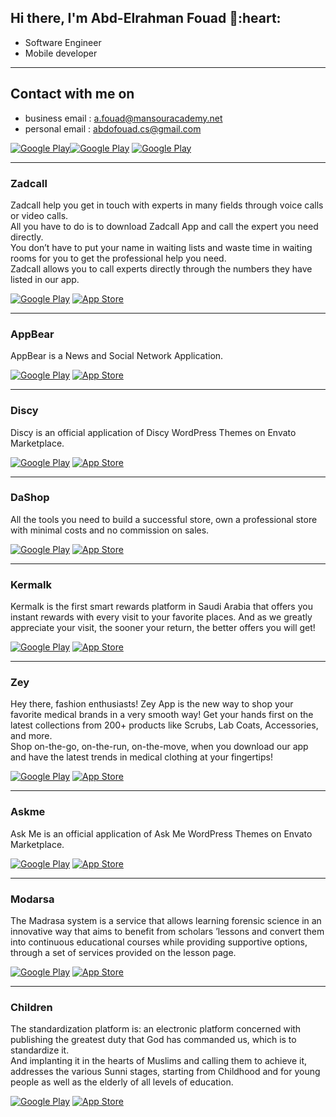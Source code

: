 <h2> Hi there, I'm Abd-Elrahman Fouad 👋:heart: </h2>

<!-- <img align='right' src="https://media2.giphy.com/media/qgQUggAC3Pfv687qPC/giphy.gif" style="width:250px;border-radius:50%;">
 -->
- Software Engineer
- Mobile developer
<hr>


<h2> Contact with me on </h2>

<!-- <h3>Where to find me</h3>
<p><a href="https://github.com/thmsgbrt" target="_blank"><img alt="Github2" src="https://img.shields.io/badge/GitHub-%2312100E.svg?&style=for-the-badge&logo=Github&logoColor=white" /></a> -->

- business email : a.fouad@mansouracademy.net
- personal email : abdofouad.cs@gmail.com


<p><a href="http://Wa.me/201555156821" target="_blank"><img alt="Google Play" src="https://img.shields.io/badge/whatsapp-128C7E.svg?style=for-the-badge&logo=whatsapp&logoColor=white /></a> <a href="https://www.facebook.com/profile.php?id=100004428258793" target="_blank"><img alt="Google Play" src="https://img.shields.io/badge/Facebook-4267B2.svg?style=for-the-badge&logo=facebook&logoColor=white" /></a> <a href="https://www.linkedin.com/in/abd-el-rahman-fouad-53760720a" target="_blank"><img alt="Google Play" src="https://img.shields.io/badge/linkedin-0077b5.svg?style=for-the-badge&logo=linkedin&logoColor=white" /></a> <p>

<!--  <a href="https://www.instagram.com/abdullahmanss" target="_blank"><img alt="Google Play" src="https://img.shields.io/badge/instagram-cd486b.svg?style=for-the-badge&logo=instagram&logoColor=white" /></a> -->

<!-- - whatsApp for bussines :http://Wa.me/201555156821
- business email : a.fouad@mansouracademy.net
- personal email : abdofouad.cs@gmail.com
- facebook : https://www.facebook.com/profile.php?id=100004428258793
- linkedIn : linkedin.com/in/abd-el-rahman-fouad-53760720a
- instagram : https://www.instagram.com/abdo_m_fouad
<hr>

<h2> Samples from my projects </h2>

### Medical Empire
Medicalempire.com is the leading e-commerce in health products market. With a convenient platform for both seller and buyer.<br />
Medicalempire.com Provides you a reliable shopping experience in one place with a wide range of products Homecare ,Wellness, Nutrition ,Fitness, Medical Equipment, Medical references ,Books, Consumables & Veterinary.
<p><a href="https://play.google.com/store/apps/details?id=com.medicalempire.medical" target="_blank"><img alt="Google Play" src="https://img.shields.io/badge/Get%20it%20on%20google%20play-blue.svg?style=for-the-badge&logo=google-play" /></a> <a href="https://apps.apple.com/us/app/medical-empire/id1465106135" target="_blank"><img alt="App Store" src="https://img.shields.io/badge/Get%20it%20on%20app%20store-black.svg?style=for-the-badge&logo=app-store&logoColor=white" /></a><p>

<hr>

### Fosha

Fosha - فسحة is your go-to app for all fun things to do in Egypt.<br />
Discover trips, activities & events created for you by passionate locals.<br />

<p><a href="https://play.google.com/store/apps/details?id=com.fosha.app" target="_blank"><img alt="Google Play" src="https://img.shields.io/badge/Get%20it%20on%20google%20play-blue.svg?style=for-the-badge&logo=google-play" /></a> <a href="https://apps.apple.com/us/app/fosha/id1600031499" target="_blank"><img alt="App Store" src="https://img.shields.io/badge/Get%20it%20on%20app%20store-black.svg?style=for-the-badge&logo=app-store&logoColor=white" /></a><p>

<!-- - android : https://play.google.com/store/apps/details?id=com.fosha.app
- ios : https://apps.apple.com/us/app/fosha/id1600031499 -->
<hr>

### Zadcall

Zadcall help you get in touch with experts in many fields through voice calls or video calls.<br />
All you have to do is to download Zadcall App and call the expert you need directly.<br />
You don’t have to put your name in waiting lists and waste time in waiting rooms for you to get the professional help you need.<br />
Zadcall allows you to call experts directly through the numbers they have listed in our app.<br />

<p><a href="https://play.google.com/store/apps/details?id=com.zadcall.app" target="_blank"><img alt="Google Play" src="https://img.shields.io/badge/Get%20it%20on%20google%20play-blue.svg?style=for-the-badge&logo=google-play" /></a> <a href="https://apps.apple.com/app/id1525329429" target="_blank"><img alt="App Store" src="https://img.shields.io/badge/Get%20it%20on%20app%20store-black.svg?style=for-the-badge&logo=app-store&logoColor=white" /></a><p>

<hr>

<!-- - android : https://play.google.com/store/apps/details?id=com.zadcall.app
- ios : https://apps.apple.com/app/id1525329429 
---------------------------------------------------- -->
### AppBear

AppBear is a News and Social Network Application.<br />

<p><a href="https://play.google.com/store/apps/details?id=io.appbear.application" target="_blank"><img alt="Google Play" src="https://img.shields.io/badge/Get%20it%20on%20google%20play-blue.svg?style=for-the-badge&logo=google-play" /></a> <a href="https://apps.apple.com/eg/app/appbear/id1548685005" target="_blank"><img alt="App Store" src="https://img.shields.io/badge/Get%20it%20on%20app%20store-black.svg?style=for-the-badge&logo=app-store&logoColor=white" /></a><p>

<hr>

<!-- - android : https://play.google.com/store/apps/details?id=io.appbear.application
- ios : https://apps.apple.com/eg/app/appbear/id1548685005
---------------------------------------------------- -->
### Discy

Discy is an official application of Discy WordPress Themes on Envato Marketplace.<br />

<p><a href="https://play.google.com/store/apps/details?id=app.ask.application" target="_blank"><img alt="Google Play" src="https://img.shields.io/badge/Get%20it%20on%20google%20play-blue.svg?style=for-the-badge&logo=google-play" /></a> <a href="https://apps.apple.com/eg/app/discy/id1535374585" target="_blank"><img alt="App Store" src="https://img.shields.io/badge/Get%20it%20on%20app%20store-black.svg?style=for-the-badge&logo=app-store&logoColor=white" /></a><p>

<hr>

<!-- - android : https://play.google.com/store/apps/details?id=app.ask.application
- ios : https://apps.apple.com/eg/app/discy/id1535374585 
---------------------------------------------------- -->
### DaShop

All the tools you need to build a successful store, own a professional store with minimal costs and no commission on sales.<br />

<p><a href="https://play.google.com/store/apps/details?id=com.dashop.app" target="_blank"><img alt="Google Play" src="https://img.shields.io/badge/Get%20it%20on%20google%20play-blue.svg?style=for-the-badge&logo=google-play" /></a> <a href="https://apps.apple.com/eg/app/dashop/id1564735827" target="_blank"><img alt="App Store" src="https://img.shields.io/badge/Get%20it%20on%20app%20store-black.svg?style=for-the-badge&logo=app-store&logoColor=white" /></a><p>

<hr>

<!-- - android : https://play.google.com/store/apps/details?id=com.dashop.app
- ios : https://apps.apple.com/eg/app/dashop/id1564735827
---------------------------------------------------- -->
### Kermalk

Kermalk is the first smart rewards platform in Saudi Arabia that offers you instant rewards with every visit to your favorite places. And as we greatly appreciate your visit, the sooner your return, the better offers you will get!<br />

<p><a href="https://play.google.com/store/apps/details?id=com.intcore.kermalk.android" target="_blank"><img alt="Google Play" src="https://img.shields.io/badge/Get%20it%20on%20google%20play-blue.svg?style=for-the-badge&logo=google-play" /></a> <a href="https://apps.apple.com/us/app/kermalk-%D9%83%D8%B1%D9%85%D8%A7%D9%84%D9%83/id1496665865" target="_blank"><img alt="App Store" src="https://img.shields.io/badge/Get%20it%20on%20app%20store-black.svg?style=for-the-badge&logo=app-store&logoColor=white" /></a><p>

<hr>

<!-- - android : https://play.google.com/store/apps/details?id=com.intcore.kermalk.android
- ios : https://apps.apple.com/us/app/kermalk-%D9%83%D8%B1%D9%85%D8%A7%D9%84%D9%83/id1496665865 
---------------------------------------------------- -->
### Zey

Hey there, fashion enthusiasts! Zey App is the new way to shop your favorite medical brands in a very smooth way! Get your hands first on the latest collections from 200+ products like Scrubs, Lab Coats, Accessories, and more.<br />
Shop on-the-go, on-the-run, on-the-move, when you download our app and have the latest trends in medical clothing at your fingertips!<br />

<p><a href="https://play.google.com/store/apps/details?id=com.zeymc.zeymc" target="_blank"><img alt="Google Play" src="https://img.shields.io/badge/Get%20it%20on%20google%20play-blue.svg?style=for-the-badge&logo=google-play" /></a> <a href="https://apps.apple.com/us/app/zey-%D8%B2%D9%8A/id1528249746" target="_blank"><img alt="App Store" src="https://img.shields.io/badge/Get%20it%20on%20app%20store-black.svg?style=for-the-badge&logo=app-store&logoColor=white" /></a><p>

<hr>

<!-- - android : https://play.google.com/store/apps/details?id=com.zeymc.zeymc
- ios : https://apps.apple.com/us/app/zey-%D8%B2%D9%8A/id1528249746 
---------------------------------------------------- -->
### Askme

Ask Me is an official application of Ask Me WordPress Themes on Envato Marketplace.<br />


<p><a href="https://play.google.com/store/apps/details?id=com.askme.application" target="_blank"><img alt="Google Play" src="https://img.shields.io/badge/Get%20it%20on%20google%20play-blue.svg?style=for-the-badge&logo=google-play" /></a> <a href="https://apps.apple.com/eg/app/ask-me-application/id1542559413" target="_blank"><img alt="App Store" src="https://img.shields.io/badge/Get%20it%20on%20app%20store-black.svg?style=for-the-badge&logo=app-store&logoColor=white" /></a><p>

<hr>

<!-- - anroid : https://play.google.com/store/apps/details?id=com.askme.application
- ios : https://apps.apple.com/eg/app/ask-me-application/id1542559413 
---------------------------------------------------- -->
### Modarsa

The Madrasa system is a service that allows learning forensic science in an innovative way that aims to benefit from scholars ’lessons and convert them into continuous educational courses while providing supportive options, through a set of services provided on the lesson page.<br />

<p><a href="https://play.google.com/store/apps/details?id=softagi.ss.sc" target="_blank"><img alt="Google Play" src="https://img.shields.io/badge/Get%20it%20on%20google%20play-blue.svg?style=for-the-badge&logo=google-play" /></a> <a href="https://apps.apple.com/eg/app/%D9%85%D8%AF%D8%A7%D8%B1%D8%B3%D8%A9/id1521184770" target="_blank"><img alt="App Store" src="https://img.shields.io/badge/Get%20it%20on%20app%20store-black.svg?style=for-the-badge&logo=app-store&logoColor=white" /></a><p>

<hr>

<!-- - android : https://play.google.com/store/apps/details?id=softagi.ss.sc
- ios : https://apps.apple.com/eg/app/%D9%85%D8%AF%D8%A7%D8%B1%D8%B3%D8%A9/id1521184770 
---------------------------------------------------- -->
### Children

The standardization platform is: an electronic platform concerned with publishing the greatest duty that God has commanded us, which is to standardize it.<br />
And implanting it in the hearts of Muslims and calling them to achieve it, addresses the various Sunni stages, starting from
Childhood and for young people as well as the elderly of all levels of education.<br />

<p><a href="https://play.google.com/store/apps/details?id=org.mdarsa.kids" target="_blank"><img alt="Google Play" src="https://img.shields.io/badge/Get%20it%20on%20google%20play-blue.svg?style=for-the-badge&logo=google-play" /></a> <a href="https://apps.apple.com/eg/app/%D8%AA%D8%B7%D8%A8%D9%8A%D9%82-%D8%A7%D9%84%D8%A7%D8%B7%D9%81%D8%A7%D9%84/id1521444013" target="_blank"><img alt="App Store" src="https://img.shields.io/badge/Get%20it%20on%20app%20store-black.svg?style=for-the-badge&logo=app-store&logoColor=white" /></a><p>

<!-- - android : https://play.google.com/store/apps/details?id=org.mdarsa.kids
- ios : https://apps.apple.com/eg/app/%D8%AA%D8%B7%D8%A8%D9%8A%D9%82-%D8%A7%D9%84%D8%A7%D8%B7%D9%81%D8%A7%D9%84/id1521444013 -->
<!--
**abdullahmansss/abdullahmansss** is a ✨ _special_ ✨ repository because its `README.md` (this file) appears on your GitHub profile.
Here are some ideas to get you started:
- 🔭 I’m currently working on ...
- 🌱 I’m currently learning ...
- 👯 I’m looking to collaborate on ...
- 🤔 I’m looking for help with ...
- 💬 Ask me about ...
- 📫 How to reach me: ...
- 😄 Pronouns: ...
- ⚡ Fun fact: ...
-->
 
